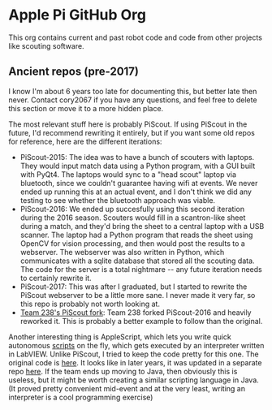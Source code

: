 # Apple Pi GitHub Org
This org contains current and past robot code and code from other projects like scouting software.

## Ancient repos (pre-2017)
I know I'm about 6 years too late for documenting this, but better late then never. Contact cory2067 if you have any questions, and feel free to delete this section or move it to a more hidden place.

The most relevant stuff here is probably PiScout. If using PiScout in the future, I'd recommend rewriting it entirely, but if you want some old repos for reference, here are the different iterations:
- PiScout-2015: The idea was to have a bunch of scouters with laptops. They would input match data using a Python program, with a GUI built with PyQt4. The laptops would sync to a "head scout" laptop via bluetooth, since we couldn't guarantee having wifi at events. We never ended up running this at an actual event, and I don't think we did any testing to see whether the bluetooth approach was viable.
- PiScout-2016: We ended up succesfully using this second iteration during the 2016 season. Scouters would fill in a scantron-like sheet during a match, and they'd bring the sheet to a central laptop with a USB scanner. The laptop had a Python program that reads the sheet using OpenCV for vision processing, and then would post the results to a webserver. The webserver was also written in Python, which communicates with a sqlite database that stored all the scouting data. The code for the server is a total nightmare -- any future iteration needs to certainly rewrite it. 
- PiScout-2017: This was after I graduated, but I started to rewrite the PiScout webserver to be a little more sane. I never made it very far, so this repo is probably not worth looking at.
- [Team 238's PiScout fork](https://github.com/FRCTeam238/PiScout): Team 238 forked PiScout-2016 and heavily reworked it. This is probably a better example to follow than the original.

Another interesting thing is AppleScript, which lets you write quick autonomous [scripts](https://github.com/applepi-2067/Robot-2016/blob/master/autonomous.apple) on the fly, which gets executed by an interpreter written in LabVIEW. Unlike PiScout, I tried to keep the code pretty for this one. The original code is [here](https://github.com/applepi-2067/Robot-2016/tree/master/AppleScript). It looks like in later years, it was updated in a separate repo [here](https://github.com/applepi-2067/AppleScript-2017). If the team ends up moving to Java, then obviously this is useless, but it might be worth creating a similar scripting language in Java. (It proved pretty convenient mid-event and at the very least, writing an interpreter is a cool programming exercise)
